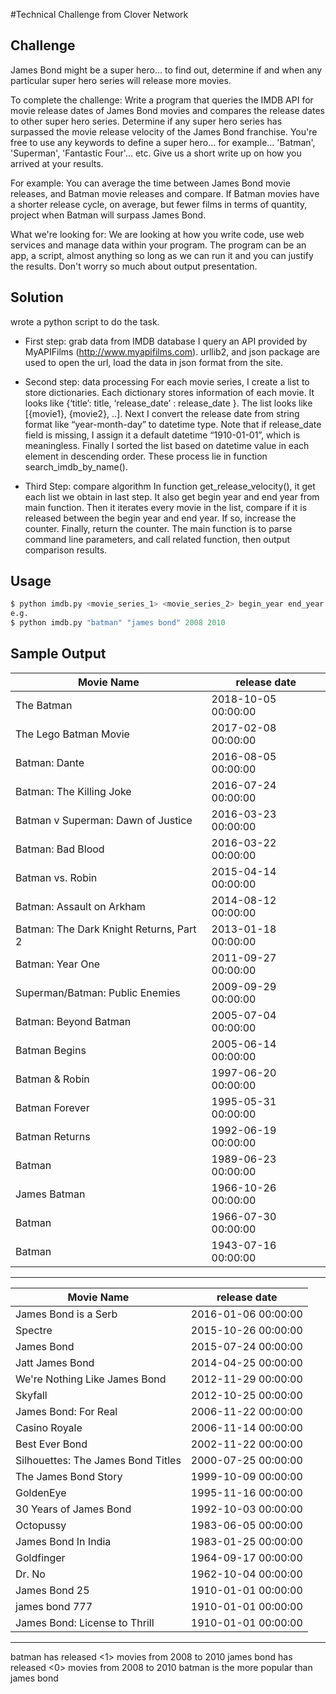 #Technical Challenge from Clover Network
## Challenge
James Bond might be a super hero... to find out, determine if and when any particular super hero series will release more movies.

To complete the challenge: Write a program that queries the IMDB API for movie release dates of James Bond movies and compares the release dates to other super hero series. Determine if any super hero series has surpassed the movie release velocity of the James Bond franchise. You're free to use any keywords to define a super hero... for example... 'Batman', 'Superman', 'Fantastic Four'... etc.
Give us a short write up on how you arrived at your results.

For example: You can average the time between James Bond movie releases, and Batman movie releases and compare. If Batman movies have a shorter release cycle, on average, but fewer films in terms of quantity, project when Batman will surpass James Bond.

What we're looking for: We are looking at how you write code, use web services and manage data within your program. The program can be an app, a script, almost anything so long as we can run it and you can justify the results. Don't worry so much about output presentation.


## Solution
wrote a python script to do the task.
* First step: grab data from IMDB database
I query an API provided by MyAPIFilms (http://www.myapifilms.com). urllib2, and json package are used to open the url, load the data in json format from the site.
* Second step: data processing
For each movie series, I create a list to store dictionaries. Each dictionary stores information of each movie. It looks like {‘title’: title, ‘release_date’ : release_date }. The list looks like [{movie1}, {movie2}, ..]. Next I convert the release date from string format like “year-month-day” to datetime type. Note that if release_date field is missing, I assign it a default datetime “1910-01-01”, which is meaningless. Finally I sorted the list based on datetime value in each element in descending order. These process lie in function search_imdb_by_name().

* Third Step: compare algorithm
In function get_release_velocity(), it get each list we obtain in last step. It also get begin year and end year from main function. Then it iterates every movie in the list, compare if it is released between the begin year and end year. If so, increase the counter. Finally, return the counter. The main function is to parse command line parameters, and call related function, then output comparison results.

## Usage
``` python
$ python imdb.py <movie_series_1> <movie_series_2> begin_year end_year
e.g.
$ python imdb.py "batman" "james bond" 2008 2010
```
## Sample Output
Movie Name | release date 
--- | ---
The Batman | 2018-10-05 00:00:00
The Lego Batman Movie | 2017-02-08 00:00:00
Batman: Dante | 2016-08-05 00:00:00
Batman: The Killing Joke | 2016-07-24 00:00:00
Batman v Superman: Dawn of Justice | 2016-03-23 00:00:00
Batman: Bad Blood | 2016-03-22 00:00:00
Batman vs. Robin | 2015-04-14 00:00:00
Batman: Assault on Arkham | 2014-08-12 00:00:00
Batman: The Dark Knight Returns, Part 2 | 2013-01-18 00:00:00
Batman: Year One | 2011-09-27 00:00:00
Superman/Batman: Public Enemies | 2009-09-29 00:00:00
Batman: Beyond Batman|2005-07-04 00:00:00
Batman Begins|2005-06-14 00:00:00
Batman & Robin|1997-06-20 00:00:00
Batman Forever|1995-05-31 00:00:00
Batman Returns|1992-06-19 00:00:00
Batman|1989-06-23 00:00:00
James Batman|1966-10-26 00:00:00
Batman|1966-07-30 00:00:00
Batman|1943-07-16 00:00:00
****************************************************************************************************

Movie Name | release date 
--- | ---
James Bond is a Serb|2016-01-06 00:00:00
Spectre|2015-10-26 00:00:00
James Bond |2015-07-24 00:00:00
Jatt James Bond|2014-04-25 00:00:00
We're Nothing Like James Bond|2012-11-29 00:00:00
Skyfall|2012-10-25 00:00:00
James Bond: For Real|2006-11-22 00:00:00
Casino Royale|2006-11-14 00:00:00
Best Ever Bond|2002-11-22 00:00:00
Silhouettes: The James Bond Titles|2000-07-25 00:00:00
The James Bond Story|1999-10-09 00:00:00
GoldenEye|1995-11-16 00:00:00
30 Years of James Bond|1992-10-03 00:00:00
Octopussy|1983-06-05 00:00:00
James Bond In India|1983-01-25 00:00:00
Goldfinger|1964-09-17 00:00:00
Dr. No |1962-10-04 00:00:00
James Bond 25|1910-01-01 00:00:00
james bond 777|1910-01-01 00:00:00
James Bond: License to Thrill|1910-01-01 00:00:00
****************************************************************************************************


batman has released <1> movies from 2008 to 2010
james bond has released <0> movies from 2008 to 2010
batman is the more popular than james bond



